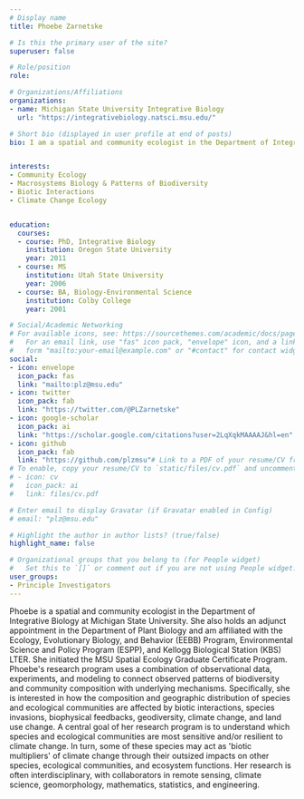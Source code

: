 ```yaml
---
# Display name
title: Phoebe Zarnetske

# Is this the primary user of the site?
superuser: false

# Role/position
role:  

# Organizations/Affiliations
organizations:
- name: Michigan State University Integrative Biology
  url: "https://integrativebiology.natsci.msu.edu/"

# Short bio (displayed in user profile at end of posts)
bio: I am a spatial and community ecologist in the Department of Integrative Biology at Michigan State University.


interests:
- Community Ecology 
- Macrosystems Biology & Patterns of Biodiversity 
- Biotic Interactions 
- Climate Change Ecology 


education:
  courses:
  - course: PhD, Integrative Biology
    institution: Oregon State University
    year: 2011
  - course: MS
    institution: Utah State University
    year: 2006
  - course: BA, Biology-Environmental Science
    institution: Colby College
    year: 2001

# Social/Academic Networking
# For available icons, see: https://sourcethemes.com/academic/docs/page-builder/#icons
#   For an email link, use "fas" icon pack, "envelope" icon, and a link in the
#   form "mailto:your-email@example.com" or "#contact" for contact widget.
social:
- icon: envelope
  icon_pack: fas
  link: "mailto:plz@msu.edu"
- icon: twitter
  icon_pack: fab
  link: "https://twitter.com/@PLZarnetske"
- icon: google-scholar
  icon_pack: ai
  link: "https://scholar.google.com/citations?user=2LqXqkMAAAAJ&hl=en"
- icon: github
  icon_pack: fab
  link: "https://github.com/plzmsu"# Link to a PDF of your resume/CV from the About widget.
# To enable, copy your resume/CV to `static/files/cv.pdf` and uncomment the lines below.
# - icon: cv
#   icon_pack: ai
#   link: files/cv.pdf

# Enter email to display Gravatar (if Gravatar enabled in Config)
# email: "plz@msu.edu"

# Highlight the author in author lists? (true/false)
highlight_name: false

# Organizational groups that you belong to (for People widget)
#   Set this to `[]` or comment out if you are not using People widget.
user_groups:
- Principle Investigators
---
```


Phoebe is a spatial and community ecologist in the Department of Integrative Biology at Michigan State University. She also holds an adjunct appointment in the Department of Plant Biology and am affiliated with the Ecology, Evolutionary Biology, and Behavior (EEBB) Program, Environmental Science and Policy Program (ESPP), and Kellogg Biological Station (KBS) LTER. She initiated the MSU Spatial Ecology Graduate Certificate Program. Phoebe's research program uses a combination of observational data, experiments, and modeling to connect observed patterns of biodiversity and community composition with underlying mechanisms. Specifically, she is interested in how the composition and geographic distribution of species and ecological communities are affected by biotic interactions, species invasions, biophysical feedbacks, geodiversity, climate change, and land use change. A central goal of her research program is to understand which species and ecological communities are most sensitive and/or resilient to climate change. In turn, some of these species may act as 'biotic multipliers' of climate change through their outsized impacts on other species, ecological communities, and ecosystem functions. Her research is often interdisciplinary, with collaborators in remote sensing, climate science, geomorphology, mathematics, statistics, and engineering.